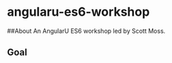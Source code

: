 # angularu-es6-workshop

##About
An AngularU ES6 workshop led by Scott Moss.

## Goal
<note ng-repeat="note in notes" note-data="note"></note>